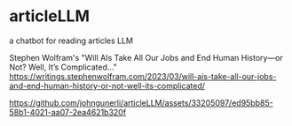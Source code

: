 # articleLLM

a chatbot for reading articles LLM

Stephen Wolfram's "Will AIs Take All Our Jobs and End Human History—or Not? Well, It’s Complicated…"
<https://writings.stephenwolfram.com/2023/03/will-ais-take-all-our-jobs-and-end-human-history-or-not-well-its-complicated/>


https://github.com/johngunerli/articleLLM/assets/33205097/ed95bb85-58b1-4021-aa07-2ea4621b320f

